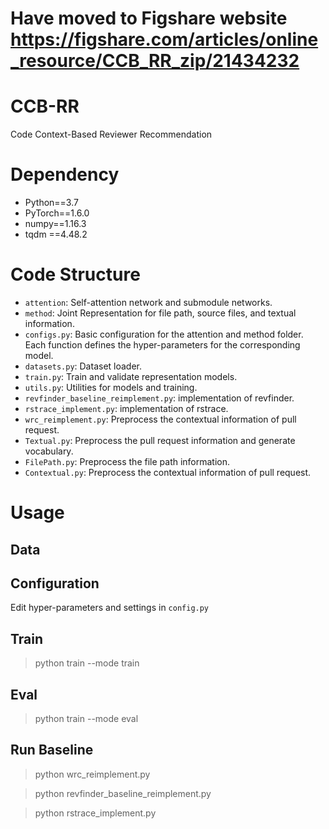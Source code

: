 # Have moved to Figshare website https://figshare.com/articles/online_resource/CCB_RR_zip/21434232

# CCB-RR
Code Context-Based Reviewer Recommendation

# Dependency
* Python==3.7  
* PyTorch==1.6.0  
* numpy==1.16.3  
* tqdm ==4.48.2

# Code Structure
* ```attention```: Self-attention network and submodule networks.
* ```method```: Joint Representation for file path, source files, and textual information.
* ```configs.py```: Basic configuration for the attention and method folder. Each function defines the hyper-parameters for the corresponding model.
* ```datasets.py```: Dataset loader.
* ```train.py```: Train and validate representation models.
* ```utils.py```: Utilities for models and training.
* ```revfinder_baseline_reimplement.py```: implementation of revfinder.
* ```rstrace_implement.py```: implementation of rstrace.
* ```wrc_reimplement.py```: Preprocess the contextual information of pull request.
* ```Textual.py```: Preprocess the pull request information and generate vocabulary.
* ```FilePath.py```: Preprocess the file path information.
* ```Contextual.py```: Preprocess the contextual information of pull request.
# Usage
## Data


## Configuration
Edit hyper-parameters and settings in ```config.py```  

## Train
>python train --mode train

## Eval
>python train --mode eval

## Run Baseline
>python wrc_reimplement.py

>python revfinder_baseline_reimplement.py

>python rstrace_implement.py

